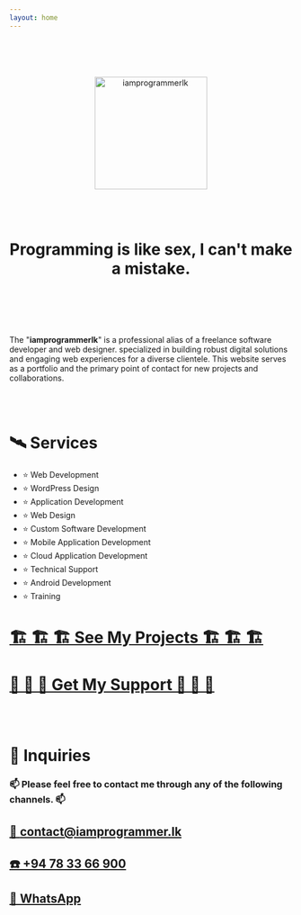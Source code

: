 ```yaml
---
layout: home
---
```


<br>
<br>
<br>
<br>

<div align="center" style="text-align: center;">
  <a href="https://iamprogrammer.lk">
    <img src="https://avatars.githubusercontent.com/u/17584831?v=4" alt="iamprogrammerlk" width="200">
  </a>
  <br>
  <br>
  <br>
  <br>
  <h1>Programming is like sex, I can't make a mistake.</h1>
</div>

<br>
<br>
<br>
<br>

The "**iamprogrammerlk**" is a professional alias of a freelance software developer and web designer. specialized in
building robust digital solutions and engaging web experiences for a diverse clientele. This website serves as a
portfolio and the primary point of contact for new projects and collaborations.

<br>
<br>

# 🛰️ Services

- ⭐ Web Development
- ⭐ WordPress Design
- ⭐ Application Development
- ⭐ Web Design
- ⭐ Custom Software Development
- ⭐ Mobile Application Development
- ⭐ Cloud Application Development
- ⭐ Technical Support
- ⭐ Android Development
- ⭐ Training

# [🏗️ 🏗️ 🏗️ See My Projects 🏗️ 🏗️ 🏗️][project]

# [🛟 🛟 🛟 Get My Support 🛟 🛟 🛟][support]

<br>
<br>

# 🚀 Inquiries

### 📫 Please feel free to contact me through any of the following channels. 📫

## [📨 contact@iamprogrammer.lk][email]

## [☎️ +94 78 33 66 900][phone]

## [💬 WhatsApp][whatsapp]

<br>
<br>

[support]: https://iamprogrammer.lk/support
[project]: https://iamprogrammer.lk/project
[email]: mailto:contact@iamprogrammer.lk
[phone]: tel:+94783366900
[whatsapp]: https://wa.me/+94783366900
